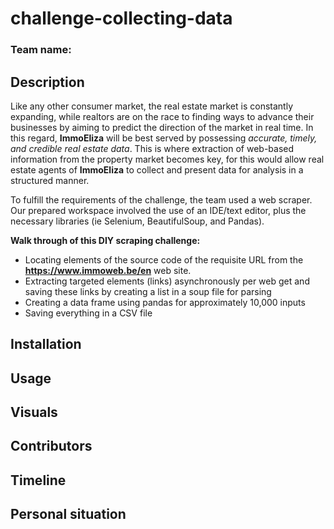 # challenge-collecting-data

### Team name:

## Description
Like any other consumer market, the real estate market is constantly expanding, while realtors are on the race to finding ways to advance their businesses by aiming to predict the direction of the market in real time. In this regard, **ImmoEliza** will be best served by possessing *accurate, timely, and credible real estate data*. This is where extraction of web-based information from the property market becomes key, for this would allow real estate agents of **ImmoEliza** to collect and present data for analysis in a structured manner. 

To fulfill the requirements of the challenge, the team used a web scraper. Our prepared workspace involved the use of an IDE/text editor,  plus the necessary libraries (ie Selenium, BeautifulSoup, and Pandas). 

**Walk through of this DIY scraping challenge:**
- Locating elements of the source code of the requisite URL from the **https://www.immoweb.be/en** web site.
- Extracting targeted elements (links) asynchronously per web get and saving these links by creating a list in a soup file for parsing 
- Creating a data frame using pandas for approximately 10,000 inputs 
- Saving everything in a CSV file 

## Installation

## Usage

## Visuals

## Contributors

## Timeline

## Personal situation
